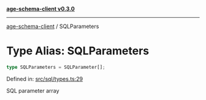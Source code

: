 [**age-schema-client v0.3.0**](../index.md)

***

[age-schema-client](/ageSchemaClient/api-generated/index.md) / SQLParameters

# Type Alias: SQLParameters

```ts
type SQLParameters = SQLParameter[];
```

Defined in: [src/sql/types.ts:29](https://github.com/standardbeagle/ageSchemaClient/blob/main/src/sql/types.ts#L29)

SQL parameter array
